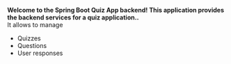 __Welcome to the Spring Boot Quiz App backend! This application provides the backend services for a quiz application..__ <br> 
It allows  to manage <br>
- Quizzes <br>
- Questions <br>
- User responses <br>
